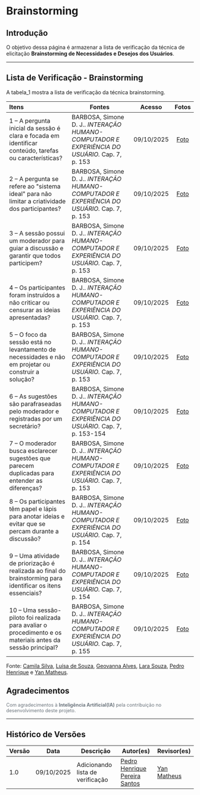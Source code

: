 # Brainstorming

## Introdução

O objetivo dessa página é armazenar a lista de verificação da técnica de elicitação **Brainstorming de Necessidades e Desejos dos Usuários**.

---

## Lista de Verificação - Brainstorming

A tabela_1 mostra a lista de verificação da técnica brainstorming.

| Itens                                                                                                        | Fontes                                                                                            |   Acesso   |                Fotos                |
| :----------------------------------------------------------------------------------------------------------- | ------------------------------------------------------------------------------------------------- | :--------: | :---------------------------------: |
| 1 – A pergunta inicial da sessão é clara e focada em identificar conteúdo, tarefas ou características?       | BARBOSA, Simone D. J.. _INTERAÇÃO HUMANO-COMPUTADOR E EXPERIÊNCIA DO USUÁRIO._ Cap. 7, p. 153     | 09/10/2025 | [Foto](https://postimg.cc/Ffm8gbMy) |
| 2 – A pergunta se refere ao "sistema ideal" para não limitar a criatividade dos participantes?               | BARBOSA, Simone D. J.. _INTERAÇÃO HUMANO-COMPUTADOR E EXPERIÊNCIA DO USUÁRIO._ Cap. 7, p. 153     | 09/10/2025 | [Foto](https://postimg.cc/fJm82tjc) |
| 3 – A sessão possui um moderador para guiar a discussão e garantir que todos participem?                     | BARBOSA, Simone D. J.. _INTERAÇÃO HUMANO-COMPUTADOR E EXPERIÊNCIA DO USUÁRIO._ Cap. 7, p. 153     | 09/10/2025 | [Foto](https://postimg.cc/hfWrd4W7) |
| 4 – Os participantes foram instruídos a não criticar ou censurar as ideias apresentadas?                     | BARBOSA, Simone D. J.. _INTERAÇÃO HUMANO-COMPUTADOR E EXPERIÊNCIA DO USUÁRIO._ Cap. 7, p. 153     | 09/10/2025 | [Foto](https://postimg.cc/hJ58Pc1L) |
| 5 – O foco da sessão está no levantamento de necessidades e não em projetar ou construir a solução?          | BARBOSA, Simone D. J.. _INTERAÇÃO HUMANO-COMPUTADOR E EXPERIÊNCIA DO USUÁRIO._ Cap. 7, p. 153     | 09/10/2025 | [Foto](https://postimg.cc/SjDgwFwm) |
| 6 – As sugestões são parafraseadas pelo moderador e registradas por um secretário?                           | BARBOSA, Simone D. J.. _INTERAÇÃO HUMANO-COMPUTADOR E EXPERIÊNCIA DO USUÁRIO._ Cap. 7, p. 153-154 | 09/10/2025 | [Foto](https://postimg.cc/SJHfhyV7) |
| 7 – O moderador busca esclarecer sugestões que parecem duplicadas para entender as diferenças?               | BARBOSA, Simone D. J.. _INTERAÇÃO HUMANO-COMPUTADOR E EXPERIÊNCIA DO USUÁRIO._ Cap. 7, p. 153     | 09/10/2025 | [Foto](https://postimg.cc/zynKYTVQ) |
| 8 – Os participantes têm papel e lápis para anotar ideias e evitar que se percam durante a discussão?        | BARBOSA, Simone D. J.. _INTERAÇÃO HUMANO-COMPUTADOR E EXPERIÊNCIA DO USUÁRIO._ Cap. 7, p. 154     | 09/10/2025 | [Foto](https://postimg.cc/8jvrLLBh) |
| 9 – Uma atividade de priorização é realizada ao final do brainstorming para identificar os itens essenciais? | BARBOSA, Simone D. J.. _INTERAÇÃO HUMANO-COMPUTADOR E EXPERIÊNCIA DO USUÁRIO._ Cap. 7, p. 154     | 09/10/2025 | [Foto](https://postimg.cc/30mJ0F5h) |
| 10 – Uma sessão-piloto foi realizada para avaliar o procedimento e os materiais antes da sessão principal?   | BARBOSA, Simone D. J.. _INTERAÇÃO HUMANO-COMPUTADOR E EXPERIÊNCIA DO USUÁRIO._ Cap. 7, p. 155     | 09/10/2025 | [Foto](https://postimg.cc/Z9QTfMJT) |

Fonte: [Camila Silva](https://github.com/CamilaSilvaC), [Luísa de Souza](https://github.com/luisa12ll), [Geovanna Alves](https://github.com/GeovannaUmbelino), [Lara Souza](https://github.com/mel14-hub), [Pedro Henrique](https://github.com/pedrohpsantos) e [Yan Matheus](https://github.com/Yanmatheus0812).


## Agradecimentos

<div style="text-align:left; font-size:0.9em; color:#6c757d; margin-top:1em;">
  Com agradecimentos à <b>Inteligência Artificial(IA)</b> pela contribuição no desenvolvimento deste projeto.
</div>


---

## Histórico de Versões

| Versão | Data       | Descrição                        | Autor(es)                                                         | Revisor(es)                                      |
| ------ | ---------- | -------------------------------- | ----------------------------------------------------------------- | ------------------------------------------------ |
| 1.0    | 09/10/2025 | Adicionando lista de verificação | [Pedro Henrique Pereira Santos](https://github.com/pedrohpsantos) | [Yan Matheus](https://github.com/Yanmatheus0812) |
